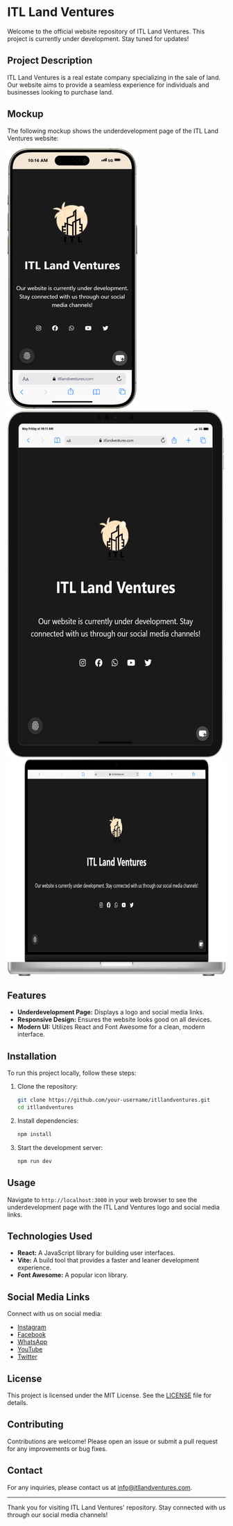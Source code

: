 # ITL Land Ventures

Welcome to the official website repository of ITL Land Ventures. This project is currently under development. Stay tuned for updates!

## Project Description

ITL Land Ventures is a real estate company specializing in the sale of land. Our website aims to provide a seamless experience for individuals and businesses looking to purchase land.

## Mockup

The following mockup shows the underdevelopment page of the ITL Land Ventures website:

<img src="https://github.com/louisclarencepeter/itllandventures/blob/main/iPhone-15-PRO-MAX-itllandventures.com.png" width="300" height="600">
<img src="https://github.com/louisclarencepeter/itllandventures/blob/main/iPad-PRO-11-itllandventures.com.png" width="500" height="800">
<img src="https://github.com/louisclarencepeter/itllandventures/blob/main/Macbook-PRO-16-2021-itllandventures.com.png" width="800" height="500">

## Features

- **Underdevelopment Page:** Displays a logo and social media links.
- **Responsive Design:** Ensures the website looks good on all devices.
- **Modern UI:** Utilizes React and Font Awesome for a clean, modern interface.

## Installation

To run this project locally, follow these steps:

1. Clone the repository:
   ```bash
   git clone https://github.com/your-username/itllandventures.git
   cd itllandventures
   ```

2. Install dependencies:
   ```bash
   npm install
   ```

3. Start the development server:
   ```bash
   npm run dev
   ```

## Usage

Navigate to `http://localhost:3000` in your web browser to see the underdevelopment page with the ITL Land Ventures logo and social media links.

## Technologies Used

- **React:** A JavaScript library for building user interfaces.
- **Vite:** A build tool that provides a faster and leaner development experience.
- **Font Awesome:** A popular icon library.

## Social Media Links

Connect with us on social media:

- [Instagram](https://instagram.com)
- [Facebook](https://facebook.com)
- [WhatsApp](https://wa.me)
- [YouTube](https://youtube.com)
- [Twitter](https://twitter.com)

## License

This project is licensed under the MIT License. See the [LICENSE](LICENSE) file for details.

## Contributing

Contributions are welcome! Please open an issue or submit a pull request for any improvements or bug fixes.

## Contact

For any inquiries, please contact us at info@itllandventures.com.

---

Thank you for visiting ITL Land Ventures' repository. Stay connected with us through our social media channels!
